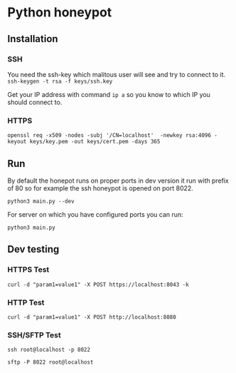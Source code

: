 # Python honeypot

## Installation

### SSH

You need the ssh-key which malitous user will see and try to connect to it.
`ssh-keygen -t rsa -f keys/ssh.key`

Get your IP address with command
`ip a`
so you know to which IP you should connect to.

### HTTPS

`openssl req -x509 -nodes -subj '/CN=localhost'  -newkey rsa:4096 -keyout keys/key.pem -out keys/cert.pem -days 365`

## Run

By default the honepot runs on proper ports in dev version it run with prefix of 80
so for example the ssh honeypot is opened on port 8022.

`python3 main.py --dev`

For server on which you have configured ports you can run:

`python3 main.py`

## Dev testing

### HTTPS Test

`curl -d "param1=value1" -X POST https://localhost:8043 -k`

### HTTP Test

`curl -d "param1=value1" -X POST http://localhost:8080`

### SSH/SFTP Test

`ssh root@localhost -p 8022`

`sftp -P 8022 root@localhost`

